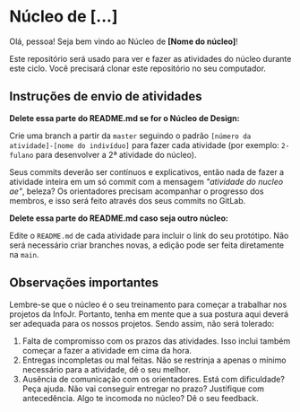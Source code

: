 # Núcleo de [...]

Olá, pessoa! Seja bem vindo ao Núcleo de **[Nome do núcleo]**!

Este repositório será usado para ver e fazer as atividades do núcleo durante este ciclo. Você precisará clonar este repositório no seu computador.

## Instruções de envio de atividades

**Delete essa parte do README.md se for o Núcleo de Design:**

Crie uma branch a partir da `master` seguindo o padrão `[número da atividade]-[nome do indivíduo]` para fazer cada atividade (por exemplo: `2-fulano` para desenvolver a 2ª atividade do núcleo). 

Seus commits deverão ser contínuos e explicativos, então nada de fazer a atividade inteira em um só commit com a mensagem _"atividade do nucleo ae"_, beleza? Os orientadores precisam acompanhar o progresso dos membros, e isso será feito através dos seus commits no GitLab.

**Delete essa parte do README.md caso seja outro núcleo:**

Edite o `README.md` de cada atividade para incluir o link do seu protótipo. Não será necessário criar branches novas, a edição pode ser feita diretamente na `main`.

## Observações importantes

Lembre-se que o núcleo é o seu treinamento para começar a trabalhar nos projetos da InfoJr. Portanto, tenha em mente que a sua postura aqui deverá ser adequada para os nossos projetos. Sendo assim, não será tolerado:

1. Falta de compromisso com os prazos das atividades. Isso inclui também começar a fazer a atividade em cima da hora.
2. Entregas incompletas ou mal feitas. Não se restrinja a apenas o mínimo necessário para a atividade, dê o seu melhor.
3. Ausência de comunicação com os orientadores. Está com dificuldade? Peça ajuda. Não vai conseguir entregar no prazo? Justifique com antecedência. Algo te incomoda no núcleo? Dê o seu feedback.
